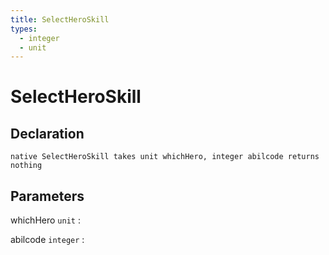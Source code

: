 ```yaml
---
title: SelectHeroSkill
types:
  - integer
  - unit
---
```


# SelectHeroSkill

## Declaration

```jass
native SelectHeroSkill takes unit whichHero, integer abilcode returns nothing
```

## Parameters
whichHero `unit`
: 

abilcode `integer`
: 
